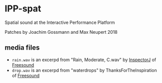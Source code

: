 # IPP-spat
Spatial sound at the Interactive Performance Platform

Patches by Joachim Gossmann and Max Neupert
2018

## media files
* `rain.wav` is an excerpd from "Rain, Moderate, C.wav" by [InspectorJ](www.jshaw.co.uk) of [Freesound](https://freesound.org)
* `drop.wav` is an excerpd from "waterdrops" by ThanksForTheInspiration of [Freesound](https://freesound.org)

